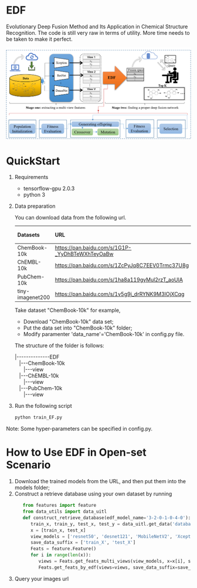 # EDF
Evolutionary Deep Fusion Method and Its Application in Chemical Structure Recognition.
The code is still very raw in terms of utility. More time needs to be taken to make it perfect.

![The overall framework of EDF](images/model.png)


# QuickStart
1. Requirements
   - tensorflow-gpu  2.0.3
   - python 3
2. Data preparation
   
   You can download data from the following url.
   
   |Datasets  |URL |提取码 |
   |----|----|----|
   |ChemBook-10k     | https://pan.baidu.com/s/1G1P-_YyDhBTeWXhTeyOaBw  | 4fcj  |
   |ChEMBL-10k       | https://pan.baidu.com/s/1ZcPyJq8C7EEV0Trmc37U8g | 69n3 |
   |PubChem-10k      | https://pan.baidu.com/s/1ha8a119gyMul2rzT_aoUlA  | olhr |
   |tiny-imagenet200 | https://pan.baidu.com/s/1v5g9j_drRYNK9M3lOjXCqg  | tacd |
   
   Take dataset "ChemBook-10k" for example,
   
   - Download "ChemBook-10k" data set;
   - Put the data set into "ChemBook-10k" folder;
   - Modify paramenter 'data_name'='ChemBook-10k' in config.py file.
  
   The structure of the folder is follows:
  
     |--------------EDF<br/>
         &nbsp;&nbsp;&nbsp;|---ChemBook-10k<br/>
            &nbsp;&nbsp;&nbsp;&nbsp;&nbsp;&nbsp;|---view<br/>
         &nbsp;&nbsp;&nbsp;|---ChEMBL-10k<br/>
            &nbsp;&nbsp;&nbsp;&nbsp;&nbsp;&nbsp;|---view<br/>
         &nbsp;&nbsp;&nbsp;|---PubChem-10k<br/>
            &nbsp;&nbsp;&nbsp;&nbsp;&nbsp;&nbsp;|---view<br/>
   
  
3. Run the following script

    ```python
    python train_EF.py
    ```

Note: Some hyper-parameters can be specified in config.py.


# How to Use EDF in Open-set Scenario
1. Download the trained models from the URL, and then put them into the models folder;
2. Construct a retrieve database using your own dataset by running
   ```python
      from features import feature
      from data_utils import data_uitl
      def construct_retrieve_database(edf_model_name='3-2-0-1-0-4-0'):
         train_x, train_y, test_x, test_y = data_uitl.get_data('database')
         x = [train_x, test_x]
         view_models = ['resnet50', 'desnet121', 'MobileNetV2', 'Xception', 'InceptionV3']
         save_data_suffix = ['train_X', 'test_X']
         Feats = feature.Feature()
         for i in range(len(x)):
            views = Feats.get_feats_multi_views(view_models, x=x[i], save_data_suffix=save_data_suffix[i])
            Feats.get_feats_by_edf(views=views, save_data_suffix=save_data_suffix[i], edf_model_name=edf_model_name)
     ```
3. Query your images url 
   




